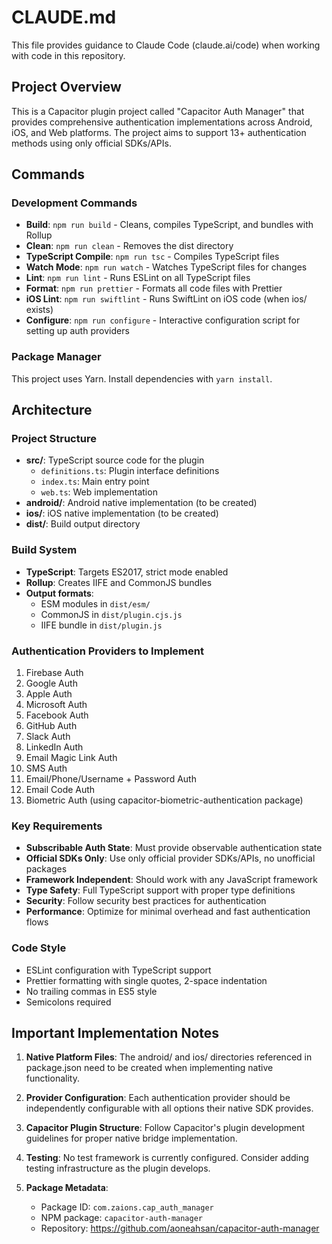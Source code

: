# CLAUDE.md

This file provides guidance to Claude Code (claude.ai/code) when working with code in this repository.

## Project Overview

This is a Capacitor plugin project called "Capacitor Auth Manager" that provides comprehensive authentication implementations across Android, iOS, and Web platforms. The project aims to support 13+ authentication methods using only official SDKs/APIs.

## Commands

### Development Commands
- **Build**: `npm run build` - Cleans, compiles TypeScript, and bundles with Rollup
- **Clean**: `npm run clean` - Removes the dist directory
- **TypeScript Compile**: `npm run tsc` - Compiles TypeScript files
- **Watch Mode**: `npm run watch` - Watches TypeScript files for changes
- **Lint**: `npm run lint` - Runs ESLint on all TypeScript files
- **Format**: `npm run prettier` - Formats all code files with Prettier
- **iOS Lint**: `npm run swiftlint` - Runs SwiftLint on iOS code (when ios/ exists)
- **Configure**: `npm run configure` - Interactive configuration script for setting up auth providers

### Package Manager
This project uses Yarn. Install dependencies with `yarn install`.

## Architecture

### Project Structure
- **src/**: TypeScript source code for the plugin
  - `definitions.ts`: Plugin interface definitions
  - `index.ts`: Main entry point
  - `web.ts`: Web implementation
- **android/**: Android native implementation (to be created)
- **ios/**: iOS native implementation (to be created)
- **dist/**: Build output directory

### Build System
- **TypeScript**: Targets ES2017, strict mode enabled
- **Rollup**: Creates IIFE and CommonJS bundles
- **Output formats**:
  - ESM modules in `dist/esm/`
  - CommonJS in `dist/plugin.cjs.js`
  - IIFE bundle in `dist/plugin.js`

### Authentication Providers to Implement
1. Firebase Auth
2. Google Auth
3. Apple Auth
4. Microsoft Auth
5. Facebook Auth
6. GitHub Auth
7. Slack Auth
8. LinkedIn Auth
9. Email Magic Link Auth
10. SMS Auth
11. Email/Phone/Username + Password Auth
12. Email Code Auth
13. Biometric Auth (using capacitor-biometric-authentication package)

### Key Requirements
- **Subscribable Auth State**: Must provide observable authentication state
- **Official SDKs Only**: Use only official provider SDKs/APIs, no unofficial packages
- **Framework Independent**: Should work with any JavaScript framework
- **Type Safety**: Full TypeScript support with proper type definitions
- **Security**: Follow security best practices for authentication
- **Performance**: Optimize for minimal overhead and fast authentication flows

### Code Style
- ESLint configuration with TypeScript support
- Prettier formatting with single quotes, 2-space indentation
- No trailing commas in ES5 style
- Semicolons required

## Important Implementation Notes

1. **Native Platform Files**: The android/ and ios/ directories referenced in package.json need to be created when implementing native functionality.

2. **Provider Configuration**: Each authentication provider should be independently configurable with all options their native SDK provides.

3. **Capacitor Plugin Structure**: Follow Capacitor's plugin development guidelines for proper native bridge implementation.

4. **Testing**: No test framework is currently configured. Consider adding testing infrastructure as the plugin develops.

5. **Package Metadata**:
   - Package ID: `com.zaions.cap_auth_manager`
   - NPM package: `capacitor-auth-manager`
   - Repository: https://github.com/aoneahsan/capacitor-auth-manager